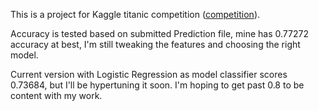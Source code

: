 This is a project for Kaggle titanic competition ([competition](https://www.kaggle.com/c/titanic)).

Accuracy is tested based on submitted Prediction file, mine has 0.77272 accuracy at best, I'm still tweaking the features and choosing the right model.

Current version with Logistic Regression as model classifier scores 0.73684, but I'll be hypertuning it soon. I'm hoping to get past 0.8 to be content with my work.
